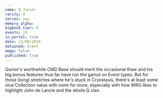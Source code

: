 ```yaml
---
name: Q Junior
rarity: 4
series: voy
memory_alpha:
bigbook_tier: 9
events: 19
in_portal: true
date: 22/08/2019
obtained: Event
mega: false
published: true
---
```


Qunior's worthwhile CMD Base should merit the occasional thaw and his big bonus features thus far have run the gamut on Event types. But for those (long) stretches where he's stuck in Cryostasis, there's at least some nice Collection value with room for more, especially with how WRG likes to highlight John de Lancie and the whole Q clan.
